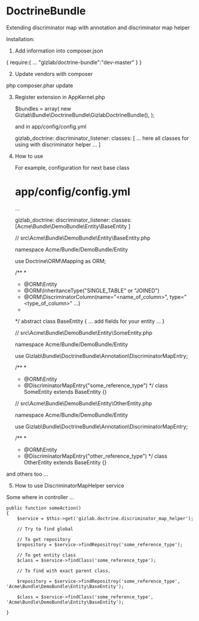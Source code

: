 DoctrineBundle
==============

Extending discriminator map with annotation and discriminator map helper

Installation:

1. Add information into composer.json

{
    require:{
        ...
        "gizlab/doctrine-bundle":"dev-master"
    }
}

2. Update vendors with composer

php composer.phar update

3. Register extension in AppKernel.php


    $bundles = array(
        new Gizlab\Bundle\DoctrineBundle\GizlabDoctrineBundle(),
    );


    and in app/config/config.yml

    gizlab_doctrine:
      discriminator_listener:
        classes: [ ... here all classes for using with discriminator helper ... ]

4. How to use

    For example, configuration for next base class

    # app/config/config.yml

    ...

    gizlab_doctrine:
        discriminator_listener:
            classes: [Acme\Bundle\DemoBundle\Entity\BaseEntity ]

    // src\Acme\Bundle\DemoBundle\Entity\BaseEntity.php

    namespace Acme/Bundle/DemoBundle/Entity

    use Doctrine\ORM\Mapping as ORM;

    /**
     *
     * @ORM\Entity
     * @ORM\InheritanceType("SINGLE_TABLE" or "JOINED")
     * @ORM\DiscriminatorColumn(name="<name_of_column>", type="<type_of_column>" ...)
     *
     */
    abstract class BaseEntity
    {
        ... add fields for your entity ...
    }



    // src\Acme\Bundle\DemoBundle\Entity\SomeEntity.php

    namespace Acme/Bundle/DemoBundle/Entity

    use Gizlab\Bundle\DoctrineBundle\Annotation\DiscriminatorMapEntry;

    /**
     *
     * @ORM\Entity
     * @DiscriminatorMapEntry("some_reference_type")
     */
    class SomeEntity extends BaseEntity
    {}


    // src\Acme\Bundle\DemoBundle\Entity\OtherEntity.php

    namespace Acme/Bundle/DemoBundle/Entity

    use Gizlab\Bundle\DoctrineBundle\Annotation\DiscriminatorMapEntry;

    /**
     *
     * @ORM\Entity
     * @DiscriminatorMapEntry("other_reference_type")
     */
    class OtherEntity extends BaseEntity
    {}


and others too ...         

5. How to use DiscriminatorMapHelper service


Some where in controller ...

    public function someAction()
    {
        $service = $this->get('gizlab.doctrine.discriminator_map_helper');

        // Try to find global

        // To get repository
        $repository = $service->findRepositroy('some_reference_type');

        // To get entity class
        $class = $service->findClass('some_reference_type');

        // To find with exact parent class,

        $repository = $service->findRepositroy('some_reference_type', 'Acme\Bundle\DemoBundle\Entity\BaseEntity');

        $class = $service->findClass('some_reference_type', 'Acme\Bundle\DemoBundle\Entity\BaseEntity');

    }


